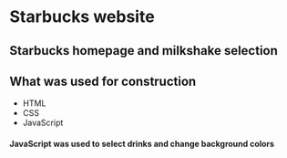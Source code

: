 # Starbucks website
## Starbucks homepage and milkshake selection
## What was used for construction
- HTML
- CSS
- JavaScript
#### JavaScript was used to select drinks and change background colors

